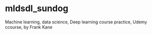 # mldsdl_sundog
Machine learning, data science, Deep learning course practice, Udemy ccourse, by Frank Kane
